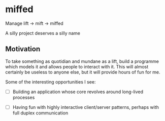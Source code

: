 # miffed

Manage lift -> mift -> miffed 

A silly project deserves a silly name

## Motivation 

To take something as quotidian and mundane as a lift, build a programme which models it and allows people to interact with it. 
This will almost certainly be useless to anyone else, but it will provide hours of fun for me. 

Some of the interesting opportunities I see:
- [ ] Building an application whose core revolves around long-lived processes
- [ ] Having fun with highly interactive client/server patterns, perhaps with full duplex communication


